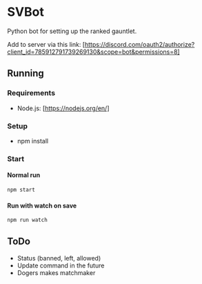 # SVBot

Python bot for setting up the ranked gauntlet.

Add to server via this link:
[https://discord.com/oauth2/authorize?client_id=785912791739269130&scope=bot&permissions=8]

## Running

### Requirements

- Node.js: [https://nodejs.org/en/]

### Setup

- npm install

### Start

#### Normal run

```bash
npm start
```

#### Run with watch on save

```bash
npm run watch
```

## ToDo

- Status (banned, left, allowed)
- Update command in the future
- Dogers makes matchmaker
